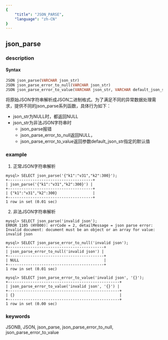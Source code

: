 ```yaml
---
{
    "title": "JSON_PARSE",
    "language": "zh-CN"
}
---
```


<!-- 
Licensed to the Apache Software Foundation (ASF) under one
or more contributor license agreements.  See the NOTICE file
distributed with this work for additional information
regarding copyright ownership.  The ASF licenses this file
to you under the Apache License, Version 2.0 (the
"License"); you may not use this file except in compliance
with the License.  You may obtain a copy of the License at

  http://www.apache.org/licenses/LICENSE-2.0

Unless required by applicable law or agreed to in writing,
software distributed under the License is distributed on an
"AS IS" BASIS, WITHOUT WARRANTIES OR CONDITIONS OF ANY
KIND, either express or implied.  See the License for the
specific language governing permissions and limitations
under the License.
-->

## json_parse
### description
#### Syntax

```sql
JSON json_parse(VARCHAR json_str)
JSON json_parse_error_to_null(VARCHAR json_str)
JSON json_parse_error_to_value(VARCHAR json_str, VARCHAR default_json_str)
```

将原始JSON字符串解析成JSON二进制格式。为了满足不同的异常数据处理需求，提供不同的json_parse系列函数，具体行为如下：
- json_str为NULL时，都返回NULL
- json_str为非法JSON字符串时
  - json_parse报错
  - json_parse_error_to_null返回NULL，
  - json_parse_error_to_value返回参数default_json_str指定的默认值

### example

1. 正常JSON字符串解析

```
mysql> SELECT json_parse('{"k1":"v31","k2":300}');
+--------------------------------------+
| json_parse('{"k1":"v31","k2":300}') |
+--------------------------------------+
| {"k1":"v31","k2":300}                |
+--------------------------------------+
1 row in set (0.01 sec)
```

2. 非法JSON字符串解析

```
mysql> SELECT json_parse('invalid json');
ERROR 1105 (HY000): errCode = 2, detailMessage = json parse error: Invalid document: document must be an object or an array for value: invalid json

mysql> SELECT json_parse_error_to_null('invalid json');
+-------------------------------------------+
| json_parse_error_to_null('invalid json') |
+-------------------------------------------+
| NULL                                      |
+-------------------------------------------+
1 row in set (0.01 sec)

mysql> SELECT json_parse_error_to_value('invalid json', '{}');
+--------------------------------------------------+
| json_parse_error_to_value('invalid json', '{}') |
+--------------------------------------------------+
| {}                                               |
+--------------------------------------------------+
1 row in set (0.00 sec)
```


### keywords
JSONB, JSON, json_parse, json_parse_error_to_null, json_parse_error_to_value
